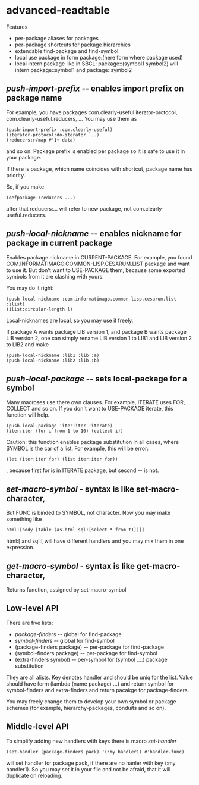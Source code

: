 advanced-readtable
==================

Features
- per-package aliases for packages
- per-package shortcuts for package hierarchies
- extendable find-package and find-symbol
- local use package in form package:(here form where package used)
- local intern package like in SBCL: package::(symbol1 symbol2) will intern
                                     package::symbol1 and package::symbol2

_push-import-prefix_ -- enables import prefix on package name
--------------------------------------------

For example, you have packages com.clearly-useful.iterator-protocol, com.clearly-useful.reducers, ...
You may use them as

    (push-import-prefix :com.clearly-useful)
    (iterator-protocol:do-iterator ...)
    (reducers:r/map #'1+ data)

and so on.
Package prefix is enabled per package so it is safe to use it in your package.

If there is package, which name coincides with shortcut, package name has priority.

So, if you make

    (defpackage :reducers ...)

after that reducers:... will refer to new package, not com.clearly-useful.reducers.

_push-local-nickname_ -- enables nickname for package in current package
-------------------------------------------

Enables package nickname in CURRENT-PACKAGE.
For example, you found COM.INFORMATIMAGO.COMMON-LISP.CESARUM.LIST package and want to use
it. But don't want to USE-PACKAGE them, because some exported symbols from it are clashing 
with yours.

You may do it right:

    (push-local-nickname :com.informatimago.common-lisp.cesarum.list :ilist)
    (ilist:circular-length l)

Local-nicknames are local, so you may use it freely.

If package A wants package LIB version 1, and package B wants package LIB version 2, one can simply 
rename LIB version 1 to LIB1 and LIB version 2 to LIB2 and make

    (push-local-nickname :lib1 :lib :a)
    (push-local-nickname :lib2 :lib :b)

_push-local-package_ -- sets local-package for a symbol
----------------------------------------------

Many macroses use there own clauses. 
For example, ITERATE uses FOR, COLLECT and so on. 
If you don't want to USE-PACKAGE iterate, this function will help.

    (push-local-package 'iter:iter :iterate)
    (iter:iter (for i from 1 to 10) (collect i))

Caution: this function enables package substitution in all cases, 
where SYMBOL is the car of a list.
For example, this will be error:

    (let (iter:iter for) (list iter:iter for))
    
, because first for is in ITERATE package, but second -- is not.

_set-macro-symbol_ - syntax is like set-macro-character, 
------------------

But FUNC is binded to SYMBOL, not character. 
Now you may make something like 

    html:[body [table (as-html sql:[select * from t1])]]

html:[ and sql:[ will have different handlers and you may mix them in
one expression.

_get-macro-symbol_ - syntax is like get-macro-character, 
------------------

Returns function, assigned by set-macro-symbol

Low-level API
-------------

There are five lists:
-  *package-finders* -- global for find-package
-  *symbol-finders* -- global for find-symbol
-  (package-finders package) -- per-package for find-package
-  (symbol-finders package) -- per-package for find-symbol
-  (extra-finders symbol) -- per-symbol for (symbol ....) package substitution

They are all alists. Key denotes handler and should be uniq for the list.
Value should have form (lambda (name package) ...) and return symbol for
symbol-finders and extra-finders and return pacakge for package-finders.

You may freely change them to develop your own symbol or package schemes
(for example, hierarchy-packages, conduits and so on).

Middle-level API
----------------

To simplify adding new handlers with keys there is macro _set-handler_

    (set-handler (package-finders pack) '(:my handler1) #'handler-func)

will set handler for package pack, if there are no hanler with key 
(:my handler1). So you may set it in your file and not be afraid, that it
will duplicate on reloading.

